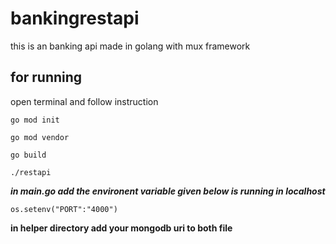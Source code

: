# bankingrestapi


this is an banking api made in golang with mux framework

## for running

open terminal and follow instruction

```
go mod init

```

```
go mod vendor

```

```
go build 

```
```
./restapi

```

***in main.go add the environent variable given below is running in localhost***

```
os.setenv("PORT":"4000")
```

**in helper directory add your mongodb uri to both file**


